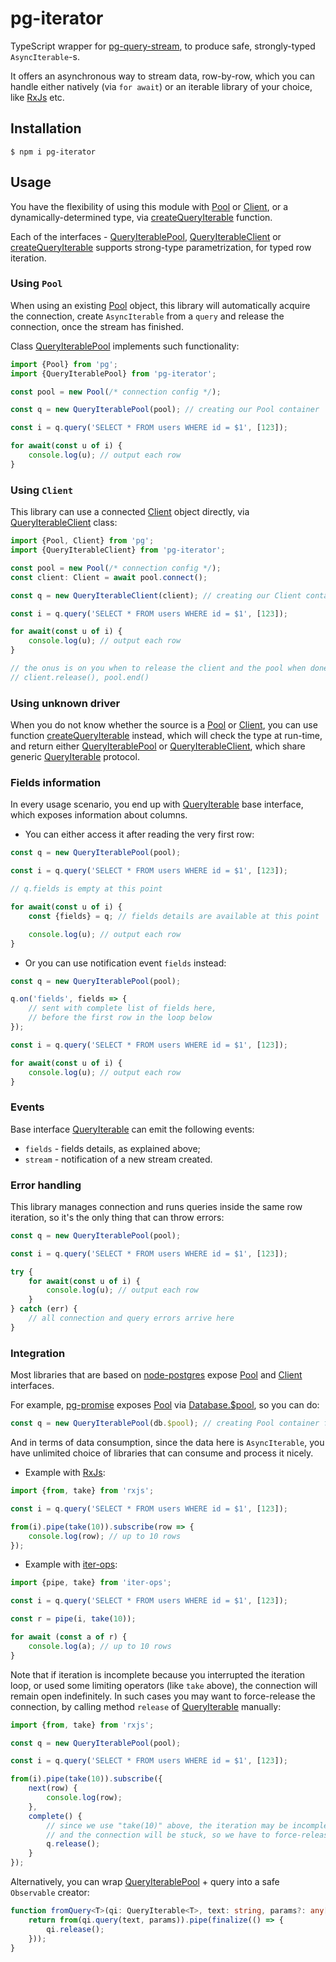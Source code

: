 # pg-iterator

TypeScript wrapper for [pg-query-stream], to produce safe, strongly-typed `AsyncIterable`-s.

It offers an asynchronous way to stream data, row-by-row, which you can handle either natively (via `for await`)
or an iterable library of your choice, like [RxJs] etc.

## Installation

```
$ npm i pg-iterator
```

## Usage

You have the flexibility of using this module with [Pool] or [Client], or a dynamically-determined type,
via [createQueryIterable] function.

Each of the interfaces - [QueryIterablePool], [QueryIterableClient] or [createQueryIterable] supports
strong-type parametrization, for typed row iteration.

### Using `Pool`

When using an existing [Pool] object, this library will automatically acquire the connection,
create `AsyncIterable` from a `query` and release the connection, once the stream has finished.

Class [QueryIterablePool] implements such functionality:

```ts
import {Pool} from 'pg';
import {QueryIterablePool} from 'pg-iterator';

const pool = new Pool(/* connection config */);

const q = new QueryIterablePool(pool); // creating our Pool container

const i = q.query('SELECT * FROM users WHERE id = $1', [123]);

for await(const u of i) {
    console.log(u); // output each row
}
```

### Using `Client`

This library can use a connected [Client] object directly, via [QueryIterableClient] class:

```ts
import {Pool, Client} from 'pg';
import {QueryIterableClient} from 'pg-iterator';

const pool = new Pool(/* connection config */);
const client: Client = await pool.connect();

const q = new QueryIterableClient(client); // creating our Client container

const i = q.query('SELECT * FROM users WHERE id = $1', [123]);

for await(const u of i) {
    console.log(u); // output each row
}

// the onus is on you when to release the client and the pool when done:
// client.release(), pool.end()
```

### Using unknown driver

When you do not know whether the source is a [Pool] or [Client], you can use function [createQueryIterable] instead,
which will check the type at run-time, and return either [QueryIterablePool] or [QueryIterableClient],
which share generic [QueryIterable] protocol.

### Fields information

In every usage scenario, you end up with [QueryIterable] base interface, which exposes information about columns.

* You can either access it after reading the very first row:

```ts
const q = new QueryIterablePool(pool);

const i = q.query('SELECT * FROM users WHERE id = $1', [123]);

// q.fields is empty at this point

for await(const u of i) {
    const {fields} = q; // fields details are available at this point

    console.log(u); // output each row
}
```

* Or you can use notification event `fields` instead:

```ts
const q = new QueryIterablePool(pool);

q.on('fields', fields => {
    // sent with complete list of fields here,
    // before the first row in the loop below
});

const i = q.query('SELECT * FROM users WHERE id = $1', [123]);

for await(const u of i) {
    console.log(u); // output each row
}
```

### Events

Base interface [QueryIterable] can emit the following events:

* `fields` - fields details, as explained above;
* `stream` - notification of a new stream created.

### Error handling

This library manages connection and runs queries inside the same row iteration,
so it's the only thing that can throw errors:

```ts
const q = new QueryIterablePool(pool);

const i = q.query('SELECT * FROM users WHERE id = $1', [123]);

try {
    for await(const u of i) {
        console.log(u); // output each row
    }
} catch (err) {
    // all connection and query errors arrive here
}
```

### Integration

Most libraries that are based on [node-postgres] expose [Pool] and [Client] interfaces.

For example, [pg-promise] exposes [Pool] via [Database.$pool], so you can do:

```ts
const q = new QueryIterablePool(db.$pool); // creating Pool container from Database object
```

And in terms of data consumption, since the data here is `AsyncIterable`, you have unlimited
choice of libraries that can consume and process it nicely.

* Example with [RxJs]:

```ts
import {from, take} from 'rxjs';

const i = q.query('SELECT * FROM users WHERE id = $1', [123]);

from(i).pipe(take(10)).subscribe(row => {
    console.log(row); // up to 10 rows
});
```

* Example with [iter-ops]:

```ts
import {pipe, take} from 'iter-ops';

const i = q.query('SELECT * FROM users WHERE id = $1', [123]);

const r = pipe(i, take(10));

for await (const a of r) {
    console.log(a); // up to 10 rows
}
```

Note that if iteration is incomplete because you interrupted the iteration loop,
or used some limiting operators (like `take` above), the connection will remain
open indefinitely. In such cases you may want to force-release the connection,
by calling method `release` of [QueryIterable] manually:

```ts
import {from, take} from 'rxjs';

const q = new QueryIterablePool(pool);

const i = q.query('SELECT * FROM users WHERE id = $1', [123]);

from(i).pipe(take(10)).subscribe({
    next(row) {
        console.log(row);
    },
    complete() {
        // since we use "take(10)" above, the iteration may be incomplete,
        // and the connection will be stuck, so we have to force-release it: 
        q.release();
    }
});
```

Alternatively, you can wrap [QueryIterablePool] + query into a safe `Observable` creator:

```ts
function fromQuery<T>(qi: QueryIterable<T>, text: string, params?: any[]): Observable<T> {
    return from(qi.query(text, params)).pipe(finalize(() => {
        qi.release();
    }));
}
```

[Database.$pool]:http://vitaly-t.github.io/pg-promise/Database.html#$pool

[node-postgres]:https://github.com/brianc/node-postgres

[pg-query-stream]:https://www.npmjs.com/package/pg-query-stream

[Pool]:https://node-postgres.com/apis/pool

[Client]:https://node-postgres.com/apis/client

[QueryIterablePool]:https://github.com/vitaly-t/pg-iterator/blob/main/src/from-pool.ts

[QueryIterableClient]:https://github.com/vitaly-t/pg-iterator/blob/main/src/from-client.ts

[createQueryIterable]:https://github.com/vitaly-t/pg-iterator/blob/main/src/auto.ts

[QueryIterable]:https://github.com/vitaly-t/pg-iterator/blob/main/src/base.ts

[RxJs]:https://github.com/ReactiveX/rxjs

[iter-ops]:https://github.com/vitaly-t/iter-ops

[pg-promise]:https://github.com/vitaly-t/pg-promise
